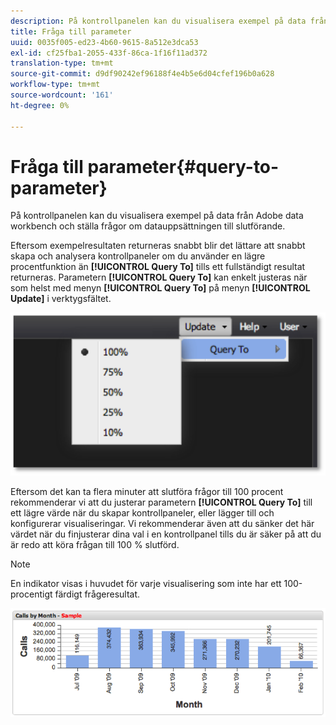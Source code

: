 ```yaml
---
description: På kontrollpanelen kan du visualisera exempel på data från Adobe data workbench och ställa frågor om datauppsättningen till slutförande.
title: Fråga till parameter
uuid: 0035f005-ed23-4b60-9615-8a512e3dca53
exl-id: cf25fba1-2055-433f-86ca-1f16f11ad372
translation-type: tm+mt
source-git-commit: d9df90242ef96188f4e4b5e6d04cfef196b0a628
workflow-type: tm+mt
source-wordcount: '161'
ht-degree: 0%

---
```


# Fråga till parameter{#query-to-parameter}

På kontrollpanelen kan du visualisera exempel på data från Adobe data workbench och ställa frågor om datauppsättningen till slutförande.

Eftersom exempelresultaten returneras snabbt blir det lättare att snabbt skapa och analysera kontrollpaneler om du använder en lägre procentfunktion än **[!UICONTROL Query To]** tills ett fullständigt resultat returneras. Parametern **[!UICONTROL Query To]** kan enkelt justeras när som helst med menyn **[!UICONTROL Query To]** på menyn **[!UICONTROL Update]** i verktygsfältet.

![](assets/query_to.png)

Eftersom det kan ta flera minuter att slutföra frågor till 100 procent rekommenderar vi att du justerar parametern **[!UICONTROL Query To]** till ett lägre värde när du skapar kontrollpaneler, eller lägger till och konfigurerar visualiseringar. Vi rekommenderar även att du sänker det här värdet när du finjusterar dina val i en kontrollpanel tills du är säker på att du är redo att köra frågan till 100 % slutförd.

>[!NOTE]
>
>En indikator visas i huvudet för varje visualisering som inte har ett 100-procentigt färdigt frågeresultat.

![](assets/query_to2.png)
